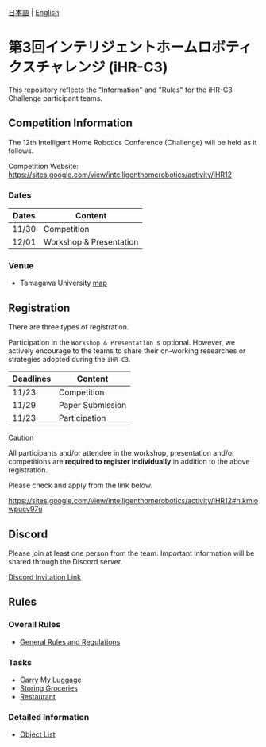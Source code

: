 [日本語](README.md) | [English](README_en.md)

# 第3回インテリジェントホームロボティクスチャレンジ (iHR-C3)

This repository reflects the "Information" and "Rules" for the iHR-C3 Challenge participant teams.


## Competition Information

The 12th Intelligent Home Robotics Conference (Challenge) will be held as it follows.
  
Competition Website: https://sites.google.com/view/intelligenthomerobotics/activity/iHR12

### Dates

| Dates | Content |
|---|---|
| 11/30 | Competition |
| 12/01 | Workshop & Presentation |

### Venue

* Tamagawa University [map](https://maps.app.goo.gl/GFWpf5UczVD4ue2N8)


## Registration

There are three types of registration.

Participation in the `Workshop & Presentation` is optional.
However, we actively encourage to the teams to share their on-working researches or strategies adopted during the  `iHR-C3`.

| Deadlines | Content |
| --- | --- |
| 11/23 | Competition |
| 11/29 | Paper Submission |
| 11/23 | Participation |

> [!Caution]
> All participants and/or attendee in the workshop, presentation and/or competitions are **required to register individually** in addition to the above registration.

Please check and apply from the link below.

https://sites.google.com/view/intelligenthomerobotics/activity/iHR12#h.kmiowpucv97u


## Discord

Please join at least one person from the team.
Important information will be shared through the Discord server.

[Discord Invitation Link](https://discord.gg/8gJYJqUVZA)


## Rules

### Overall Rules

* [General Rules and Regulations](./rules/ALL/grr_en.md)

### Tasks

* [Carry My Luggage](./rules/ALL/cml_en.md)
* [Storing Groceries](./rules/ALL/sg_en.md)
* [Restaurant](./rules/ALL/res_en.md)

### Detailed Information

<!-- * (TBD)Object List -->
* [Object List](./rules/ALL/doc/object_list.pdf)
